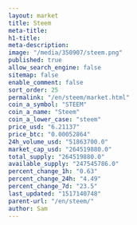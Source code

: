 ```yaml
---
layout: market
title: Steem
meta-title: 
h1-title: 
meta-description: 
image: "/media/350907/steem.png"
published: true
allow_search_engine: false
sitemap: false
enable_comment: false
sort_order: 25
permalink: "/en/steem/market.html"
coin_a_symbol: "STEEM"
coin_a_name: "Steem"
coin_a_lower_case: "steem"
price_usd: "6.21137"
price_btc: "0.00052864"
24h_volume_usd: "51863700.0"
market_cap_usd: "264519880.0"
total_supply: "264519880.0"
available_supply: "247545786.0"
percent_change_1h: "0.63"
percent_change_24h: "4.49"
percent_change_7d: "23.5"
last_updated: "1517140748"
parent-url: "/en/steem/"
author: Sam
---
```


